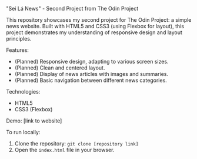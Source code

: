 "Sei Lá News" - Second Project from The Odin Project

This repository showcases my second project for The Odin Project: a simple news website. Built with HTML5 and CSS3 (using Flexbox for layout), this project demonstrates my understanding of responsive design and layout principles.

Features:

*   (Planned) Responsive design, adapting to various screen sizes.
*   (Planned) Clean and centered layout.
*   (Planned) Display of news articles with images and summaries.
*   (Planned) Basic navigation between different news categories.

Technologies:

*   HTML5
*   CSS3 (Flexbox)

Demo: [link to website]

To run locally:

1.  Clone the repository: `git clone [repository link]`
2.  Open the `index.html` file in your browser.
